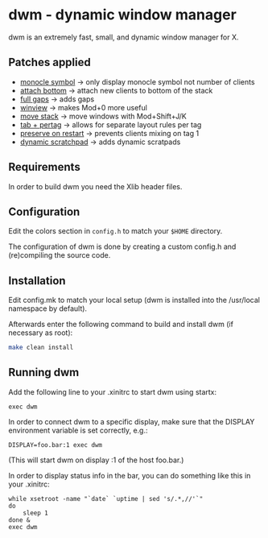 # dwm - dynamic window manager

dwm is an extremely fast, small, and dynamic window manager for X.

## Patches applied

- [monocle symbol](https://dwm.suckless.org/patches/monoclesymbol/) -> only display monocle symbol not number of clients
- [attach bottom](https://dwm.suckless.org/patches/attachbottom/) -> attach new clients to bottom of the stack
- [full gaps](https://dwm.suckless.org/patches/fullgaps/) -> adds gaps
- [winview](https://dwm.suckless.org/patches/winview/) -> makes Mod+0 more useful
- [move stack](https://dwm.suckless.org/patches/movestack/) -> move windows with Mod+Shift+J/K
- [tab + pertag](https://dwm.suckless.org/patches/pertag/) -> allows for separate layout rules per tag
- [preserve on restart](https://dwm.suckless.org/patches/preserveonrestart/) -> prevents clients mixing on tag 1
- [dynamic scratchpad](https://dwm.suckless.org/patches/dynamicscratchpads/) -> adds dynamic scratpads

## Requirements

In order to build dwm you need the Xlib header files.

## Configuration

Edit the colors section in `config.h` to match your `$HOME` directory.

The configuration of dwm is done by creating a custom config.h
and (re)compiling the source code.

## Installation

Edit config.mk to match your local setup (dwm is installed into
the /usr/local namespace by default).

Afterwards enter the following command to build and install dwm (if
necessary as root):

```bash
make clean install
```

## Running dwm

Add the following line to your .xinitrc to start dwm using startx:

    exec dwm

In order to connect dwm to a specific display, make sure that
the DISPLAY environment variable is set correctly, e.g.:

    DISPLAY=foo.bar:1 exec dwm

(This will start dwm on display :1 of the host foo.bar.)

In order to display status info in the bar, you can do something
like this in your .xinitrc:

    while xsetroot -name "`date` `uptime | sed 's/.*,//'`"
    do
    	sleep 1
    done &
    exec dwm
